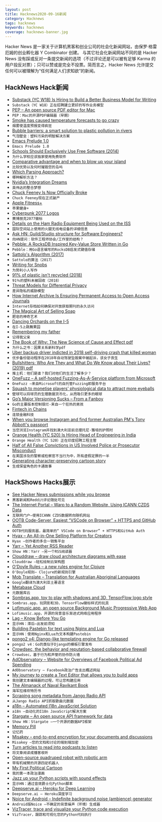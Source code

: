 ```yaml
---
layout: post
title: Hacknews2020-09-16新闻
category: Hacknews
tags: hacknews
keywords: hacknews
coverage: hacknews-banner.jpg
---
```


Hacker News 是一家关于计算机黑客和创业公司的社会化新闻网站，由保罗·格雷厄姆的创业孵化器 Y Combinator 创建。
与其它社会化新闻网站不同的是 Hacker News 没有踩或反对一条提交新闻的选项（不过评论还是可以被有足够 Karma 的用户投反对票）；只可以赞或是完全不投票。简而言之，Hacker News 允许提交任何可以被理解为“任何满足人们求知欲”的新闻。

## HackNews Hack新闻


- [Substack (YC W18) Is Hiring to Build a Better Business Model for Writing](https://substack.com/jobs)
- `Substack（YC W18）正在招聘建立更好的写作业务模型`
- [PEP – An open source PDF editor for Mac](https://macpep.org/)
- `PEP：Mac的开源PDF编辑器（早期）`
- [Smoke has caused temperature forecasts to go crazy](https://cliffmass.blogspot.com/2020/09/smoke-has-caused-temperature-forecasts.html)
- `烟雾使温度预报变得疯狂`
- [Bubble barriers: a smart solution to plastic pollution in rivers](https://thegreatbubblebarrier.com/en/)
- `气泡壁垒：塑料污染的明智解决方案`
- [Emacs Prelude 1.0](https://emacsredux.com/blog/2020/09/15/emacs-prelude-1-0/)
- `Emacs Prelude 1.0`
- [Schools Should Exclusively Use Free Software (2014)](https://www.gnu.org/education/edu-schools.html)
- `为什么学校应该独家使用免费软件`
- [Comparative advantage and when to blow up your island](https://www.lesswrong.com/posts/eLRSCC7r4KinuxqZX/comparative-advantage-and-when-to-blow-up-your-island)
- `比较优势以及何时摧毁您的岛屿`
- [Which Parsing Approach?](https://tratt.net/laurie/blog/entries/which_parsing_approach.html)
- `哪种解析方法？`
- [Nvidia’s Integration Dreams](https://stratechery.com/2020/nvidias-integration-dreams/)
- `英伟达的整合梦想`
- [Chuck Feeney Is Now Officially Broke](https://www.forbes.com/sites/stevenbertoni/2020/09/15/exclusive-the-billionaire-who-wanted-to-die-brokeis-now-officially-broke/#2d2d3103a2aa)
- `Chuck Feeney现在正式破产`
- [Apple Fitness+](https://www.apple.com/newsroom/2020/09/apple-fitness-plus-a-personalized-fitness-experience-comes-to-life-with-apple-watch/)
- `苹果健身+`
- [Cyberpunk 2077 Logos](https://www.valencygraphics.com/cyberpunk-2077)
- `赛博朋克2077徽标`
- [Details on the Ham Radio Equipment Being Used on the ISS](http://k0lwc.com/new-ham-radio-onboard-the-iss-is-on-the-air/)
- `国际空间站上使用的火腿无线电设备的详细信息`
- [Ask HN: Guild/Studio structure for Software Engineers?](item?id=24479097)
- `向HN提问：软件工程师协会/工作室的结构？`
- [Pebble: A RocksDB Inspired Key-Value Store Written in Go](https://www.cockroachlabs.com/blog/pebble-rocksdb-kv-store/)
- `Pebble：用Go语言编写的RocksDB启发式键值存储`
- [Sattolo's Algorithm (2017)](https://danluu.com/sattolo/)
- `Sattolo的算法（2017）`
- [Writing for Snobs](https://russelldavies.typepad.com/planning/2020/09/writing-for-snobs.html)
- `为势利小人写作`
- [91% of plastic isn't recycled (2018)](https://www.nationalgeographic.com/news/2017/07/plastic-produced-recycling-waste-ocean-trash-debris-environment/)
- `91％的塑料未被回收（2018）`
- [Threat Models for Differential Privacy](https://www.nist.gov/blogs/cybersecurity-insights/threat-models-differential-privacy)
- `差异隐私的威胁模型`
- [How Internet Archive Is Ensuring Permanent Access to Open Access Journals](https://blog.archive.org/2020/09/15/how-the-internet-archive-is-ensuring-permanent-access-to-open-access-journal-articles/)
- `Internet存档如何确保对开放获取期刊的永久访问`
- [The Magical Art of Selling Soap](https://www.laphamsquarterly.org/roundtable/magical-art-selling-soap)
- `肥皂的神奇艺术`
- [Dancing Orchards on the I-5](https://hardmath123.github.io/orchard.html)
- `在I-5上跳舞果园`
- [Remembering my father](https://www.gatesnotes.com/About-Bill-Gates/Remembering-Bill-Gates-Sr?WT.mc_id=20200915000000_Remembering-Bill-Gates-Sr_BG-TW_&WT.tsrc=BGTW)
- `记得我父亲`
- [The Book of Why: The New Science of Cause and Effect pdf](http://cdar.berkeley.edu/wp-content/uploads/2017/04/Lisa-Goldberg-reviews-The-Book-of-Why.pdf)
- `为什么之书：因果关系新科学pdf`
- [Uber backup driver indicted in 2018 self-driving crash that killed woman](https://www.phoenixnewtimes.com/news/uber-backup-driver-in-phoenix-indicted-over-fatal-self-driving-car-crash-in-18-11494111)
- `优步备份驱动程序在2018年自动驾驶坠毁案中被起诉，该女子丧生`
- [Bullshitters: Who Are They and What Do We Know about Their Lives? (2019) pdf](http://ftp.iza.org/dp12282.pdf)
- `推土机：他们是谁？我们对他们的生活了解多少？ `
- [OneFuzz – A self-hosted Fuzzing-As-A-Service platform from Microsoft](https://github.com/microsoft/onefuzz)
- `OneFuzz –来自Microsoft的自托管Fuzzing即服务平台`
- [Squash to monetise players’ physiological data to attract more eyeballs](https://indianexpress.com/article/sports/sport-others/squash-monetise-players-physiological-data-to-attract-more-eyeballs-6585778/)
- `壁球可以将球员的生理数据货币化，从而吸引更多的眼球`
- [Go’s Major Versioning Sucks – From a Fanboy](https://qvault.io/2020/09/15/gos-major-version-handling-sucks-from-a-fanboy/)
- `Go的主要版本控制很烂-来自一个狂热的男孩`
- [Fintech in Chains](https://johnhcochrane.blogspot.com/2020/09/fintech-in-chains.html)
- `连锁金融科技`
- [When you browse Instagram and find former Australian PM's Tony Abbott's passport](https://mango.pdf.zone/finding-former-australian-prime-minister-tony-abbotts-passport-number-on-instagram)
- `当您浏览Instagram并找到澳大利亚前总理托尼·雅培的护照时`
- [Orange Health (YC S20) Is Hiring Head of Engineering in India](https://www.orangehealth.in/jobs/head-of-engineering-(sr-engg-manager---director))
- `Orange Health（YC S20）正在印度招聘工程主管`
- [Half of All False Convictions in US Involved Police or Prosecutor Misconduct](https://reason.com/2020/09/15/half-of-all-false-convictions-in-the-u-s-involved-police-or-prosecutor-misconduct-finds-new-report/)
- `在美国涉及的警察或检察官不当行为中，所有虚假定罪的一半`
- [Generating character-preserving cartoon story](https://github.com/basiclab/CPCStoryVisualization-Pytorch)
- `生成保留角色的卡通故事`


## HackShows Hacks展示

- [ See Hacker News submissions while you browse](https://epiverse.co/)
- `黑客新闻和Reddit评论随处可见`
- [ The Internet Portal – Warp to a Random Website, Using ICANN CZDS Data](https://theinternetportal.net/)
- `互联网门户–使用ICANN CZDS数据转向随机网站`
- [ OOTB Code-Server, Easiest “VSCode on Browser” + HTTPS and GitHub Auth](https://github.com/nullpo-head/Out-of-the-Box-CodeServer)
- `OOTB代码服务器，最简单的“ VSCode on Browser” + HTTPS和GitHub Auth`
- [ Hyax – An All-in-One Selling Platform for Creators](https://hyax.com/)
- `Hyax –创作者的多合一销售平台`
- [ Yarr – Yet Another RSS Reader](https://github.com/nkanaev/yarr)
- `Show HN：Yarr –另一个RSS阅读器`
- [ Clouddraw – draw cloud architecture diagrams with ease](https://clouddraw.app/)
- `Clouddraw –轻松绘制云架构图`
- [ O'Doyle Rules – a new rules engine for Clojure](https://github.com/oakes/odoyle-rules)
- `O'Doyle规则– Clojure的新规则引擎`
- [ Mob Translate – Translation for Australian Aboriginal Languages](https://mobtranslate.com)
- `Google翻译为澳大利亚土著语言`
- [ Metabase Cloud](https://metabase.com/start/hosted)
- `元数据库云`
- [ Sombras.app, toy to play with shadows and 3D, TensorFlow logo style](https://sombras.app)
- `Sombras.app，玩阴影和3D，TensorFlow徽标样式的玩具`
- [ Lofimusic.app, an open source Background Music Progressive Web App](https://lofimusic.app)
- `Lofimusic.app，开源的背景音乐渐进式网络应用程序`
- [ Lag – Know Before You Go](https://lag.app)
- `显示HN：滞后–出发前须知`
- [ Building Pastebin for text using Nginx and Lua](https://usamaejaz.com/nginx-lua-pastebin/)
- `显示HN：使用Nginx和Lua为文本构建Pastebin`
- [ pongo2 v4: Django-like templating engine for Go released](https://github.com/flosch/pongo2/releases/tag/v4.0.0)
- `pongo2 v4：Go的类似于Django的模板引擎发布`
- [ Crowdsec, the behavior and reputation-based collaborative firewall](https://crowdsec.net/2020/09/10/crowdsec-the-community-powered-firewall/)
- `Crowdsec，基于行为和声誉的协作防火墙`
- [ AdObservatory – Website for Overviews of Facebook Political Ad Spending](https://adobservatory.org/)
- `AdObservatory – Facebook政治广告支出概述网站`
- [ My journey to create a Text Editor that allows you to build apps](https://zecoda.com/about)
- `我创建文本编辑器的过程，可让您构建应用`
- [ The Almanack of Naval Ravikant Book](https://www.navalmanack.com)
- `海军拉维坎特历书`
- [ Scraping song metadata from Jango Radio API](https://jango-index.ml/)
- `从Jango Radio API抓取歌曲元数据`
- [ a18n – Automated I18n JavaScript Solution](https://github.com/FallenMax/a18n)
- `a18n –自动化的I18n JavaScript解决方案`
- [ Stargate – An open source API framework for data](https://stargate.io/2020/09/14/init-stargate.html)
- `Show HN：Stargate –一个开源的数据API框架`
- [ Memory Pill](https://www.hackster.io/nickbild/memory-pill-9f6b2e)
- `记忆药`
- [ Misakey – end-to-end encryption for your documents and discussions](https://www.misakey.com/)
- `Misakey –您的文档和讨论的端到端加密`
- [ Turn articles to read into podcasts to listen](https://remarkboard.com/?hn1)
- `将文章阅读成播客收听`
- [ Open-source quadruped robot with robotic arm](https://github.com/nicrusso7/rex-gym#robotic-arm)
- `带有机械臂的开源四足机器人`
- [ My First Political Cartoon](http://magarshak.com/cuties.jpg)
- `我的第一本政治漫画`
- [ Jazz up your Python scripts with sound effects](https://github.com/sangarshanan/jazzit)
- `显示HN：通过音效爵士化Python脚本`
- [ Deepserve.ai – Heroku for Deep Learning](https://www.deepserve.ai/)
- `Deepserve.ai – Heroku深度学习`
- [ Noice for Android – Indefinite background noise (ambience) generator](https://github.com/ashutoshgngwr/noice)
- `Android版Noice –不确定的背景噪声（环境）生成器`
- [ VizTracer, trace and visualize your Python code execution](https://github.com/gaogaotiantian/viztracer)
- `VizTracer，跟踪和可视化您的Python代码执行`

